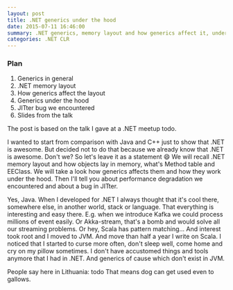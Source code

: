 ```yaml
---
layout: post
title: .NET generics under the hood
date: 2015-07-11 16:46:00
summary: .NET generics, memory layout and how generics affect it, under the hood, JITter bug
categories: .NET CLR
---
```


### Plan

  1. Generics in general
  2. .NET memory layout
  3. How generics affect the layout
  4. Generics under the hood
  5. JITter bug we encountered
  6. Slides from the talk

The post is based on the talk I gave at a .NET meetup todo.

I wanted to start from comparison with Java and C++ just to show that .NET is awesome. But decided not to do that because we already know that .NET is awesome. Don't we? So let's leave it as a statement :smile:
We will recall .NET memory layout and how objects lay in memory, what's Method table and EEClass. We will take a look how generics affects them and how they work under the hood. Then I'll tell you about performance degradation we encountered and about a bug in JITter.

Yes, Java. When I developed for .NET I always thought that it's cool there, somewhere else, in another world, stack or language. That everything is interesting and easy there. E.g. when we introduce Kafka we could process millions of event easily. Or Akka-stream, that's a bomb and would solve all our streaming problems. Or hey, Scala has pattern matching... And interest took root and I moved to JVM. And move than half a year I write on Scala. I noticed that I started to curse more often, don't sleep well, come home and cry on my pillow sometimes. I don't have accustomed  things and tools anymore that I had in .NET. And generics of cause which don't exist in JVM.

People say here in Lithuania: todo That means dog can get used even to gallows.
